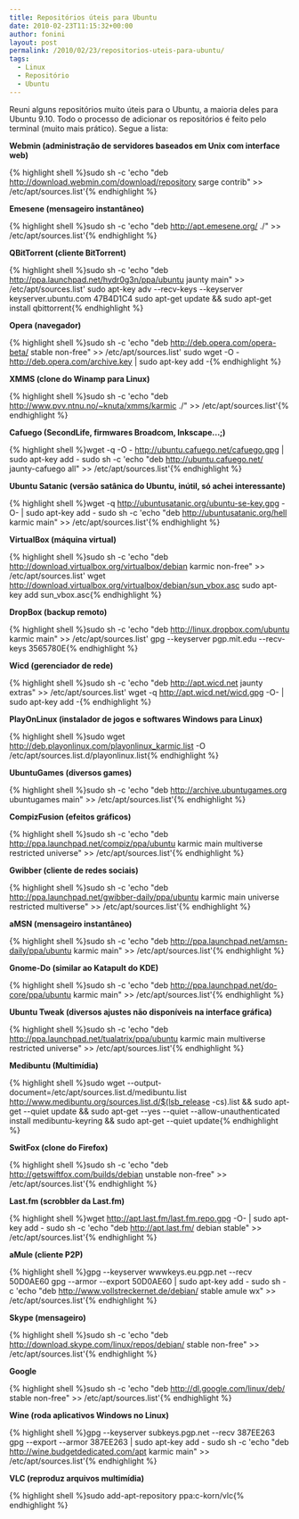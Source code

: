 ```yaml
---
title: Repositórios úteis para Ubuntu
date: 2010-02-23T11:15:32+00:00
author: fonini
layout: post
permalink: /2010/02/23/repositorios-uteis-para-ubuntu/
tags:
  - Linux
  - Repositório
  - Ubuntu
---
```

Reuni alguns repositórios muito úteis para o Ubuntu, a maioria deles para Ubuntu 9.10. Todo o processo de adicionar os repositórios é feito pelo terminal (muito mais prático). Segue a lista:

**Webmin (administração de servidores baseados em Unix com interface web)**

{% highlight shell %}sudo sh -c 'echo "deb http://download.webmin.com/download/repository sarge contrib" >> /etc/apt/sources.list'{% endhighlight %}

**Emesene (mensageiro instantâneo)**

{% highlight shell %}sudo sh -c 'echo "deb http://apt.emesene.org/ ./" >> /etc/apt/sources.list'{% endhighlight %}

**QBitTorrent (cliente BitTorrent)**

{% highlight shell %}sudo sh -c 'echo "deb http://ppa.launchpad.net/hydr0g3n/ppa/ubuntu jaunty main" >> /etc/apt/sources.list'
sudo apt-key adv --recv-keys --keyserver keyserver.ubuntu.com 47B4D1C4
sudo apt-get update && sudo apt-get install qbittorrent{% endhighlight %}

**Opera (navegador)**

{% highlight shell %}sudo sh -c 'echo "deb http://deb.opera.com/opera-beta/ stable non-free" >> /etc/apt/sources.list'
sudo wget -O - http://deb.opera.com/archive.key | sudo apt-key add -{% endhighlight %}

**XMMS (clone do Winamp para Linux)**

{% highlight shell %}sudo sh -c 'echo "deb http://www.pvv.ntnu.no/~knuta/xmms/karmic ./" >> /etc/apt/sources.list'{% endhighlight %}

**Cafuego (SecondLife, firmwares Broadcom, Inkscape...;)**

{% highlight shell %}wget -q -O - http://ubuntu.cafuego.net/cafuego.gpg | sudo apt-key add -
sudo sh -c 'echo "deb http://ubuntu.cafuego.net/ jaunty-cafuego all" >> /etc/apt/sources.list'{% endhighlight %}

**Ubuntu Satanic (versão satânica do Ubuntu, inútil, só achei interessante)**

{% highlight shell %}wget -q http://ubuntusatanic.org/ubuntu-se-key.gpg -O- | sudo apt-key add -
sudo sh -c 'echo "deb http://ubuntusatanic.org/hell karmic main" >> /etc/apt/sources.list'{% endhighlight %}

**VirtualBox (máquina virtual)**

{% highlight shell %}sudo sh -c 'echo "deb http://download.virtualbox.org/virtualbox/debian karmic non-free" >> /etc/apt/sources.list'
wget http://download.virtualbox.org/virtualbox/debian/sun_vbox.asc
sudo apt-key add sun_vbox.asc{% endhighlight %}

**DropBox (backup remoto)**

{% highlight shell %}sudo sh -c 'echo "deb http://linux.dropbox.com/ubuntu karmic main" >> /etc/apt/sources.list'
gpg --keyserver pgp.mit.edu --recv-keys 3565780E{% endhighlight %}

**Wicd (gerenciador de rede)**

{% highlight shell %}sudo sh -c 'echo "deb http://apt.wicd.net jaunty extras" >> /etc/apt/sources.list'
wget -q http://apt.wicd.net/wicd.gpg -O- | sudo apt-key add -{% endhighlight %}

**PlayOnLinux (instalador de jogos e softwares Windows para Linux)**

{% highlight shell %}sudo wget http://deb.playonlinux.com/playonlinux_karmic.list -O /etc/apt/sources.list.d/playonlinux.list{% endhighlight %}

**UbuntuGames (diversos games)**

{% highlight shell %}sudo sh -c 'echo "deb http://archive.ubuntugames.org ubuntugames main" >> /etc/apt/sources.list'{% endhighlight %}

**CompizFusion (efeitos gráficos)**

{% highlight shell %}sudo sh -c 'echo "deb http://ppa.launchpad.net/compiz/ppa/ubuntu karmic main multiverse restricted universe" >> /etc/apt/sources.list'{% endhighlight %}

**Gwibber (cliente de redes sociais)**

{% highlight shell %}sudo sh -c 'echo "deb http://ppa.launchpad.net/gwibber-daily/ppa/ubuntu karmic main universe restricted multiverse" >> /etc/apt/sources.list'{% endhighlight %}

**aMSN (mensageiro instantâneo)**

{% highlight shell %}sudo sh -c 'echo "deb http://ppa.launchpad.net/amsn-daily/ppa/ubuntu karmic main" >> /etc/apt/sources.list'{% endhighlight %}

**Gnome-Do (similar ao Katapult do KDE)**

{% highlight shell %}sudo sh -c 'echo "deb http://ppa.launchpad.net/do-core/ppa/ubuntu karmic main" >> /etc/apt/sources.list'{% endhighlight %}

**Ubuntu Tweak (diversos ajustes não disponíveis na interface gráfica)**

{% highlight shell %}sudo sh -c 'echo "deb http://ppa.launchpad.net/tualatrix/ppa/ubuntu karmic main multiverse restricted universe" >> /etc/apt/sources.list'{% endhighlight %}

**Medibuntu (Multimídia)**

{% highlight shell %}sudo wget --output-document=/etc/apt/sources.list.d/medibuntu.list http://www.medibuntu.org/sources.list.d/$(lsb_release -cs).list && sudo apt-get --quiet update && sudo apt-get --yes --quiet --allow-unauthenticated install medibuntu-keyring && sudo apt-get --quiet update{% endhighlight %}

**SwitFox (clone do Firefox)**

{% highlight shell %}sudo sh -c 'echo "deb http://getswiftfox.com/builds/debian unstable non-free" >> /etc/apt/sources.list'{% endhighlight %}

**Last.fm (scrobbler da Last.fm)**

{% highlight shell %}wget http://apt.last.fm/last.fm.repo.gpg -O- | sudo apt-key add -
sudo sh -c 'echo "deb http://apt.last.fm/ debian stable" >> /etc/apt/sources.list'{% endhighlight %}

**aMule (cliente P2P)**

{% highlight shell %}gpg --keyserver wwwkeys.eu.pgp.net --recv 50D0AE60
gpg --armor --export 50D0AE60 | sudo apt-key add -
sudo sh -c 'echo "deb http://www.vollstreckernet.de/debian/ stable amule wx" >> /etc/apt/sources.list'{% endhighlight %}

**Skype (mensageiro)**

{% highlight shell %}sudo sh -c 'echo "deb http://download.skype.com/linux/repos/debian/ stable non-free" >> /etc/apt/sources.list'{% endhighlight %}

**Google**

{% highlight shell %}sudo sh -c 'echo "deb http://dl.google.com/linux/deb/ stable non-free" >> /etc/apt/sources.list'{% endhighlight %}

**Wine (roda aplicativos Windows no Linux)**

{% highlight shell %}gpg --keyserver subkeys.pgp.net --recv 387EE263
gpg --export --armor 387EE263 | sudo apt-key add -
sudo sh -c 'echo "deb http://wine.budgetdedicated.com/apt karmic main" >> /etc/apt/sources.list'{% endhighlight %}

**VLC (reproduz arquivos multimídia)**

{% highlight shell %}sudo add-apt-repository ppa:c-korn/vlc{% endhighlight %}